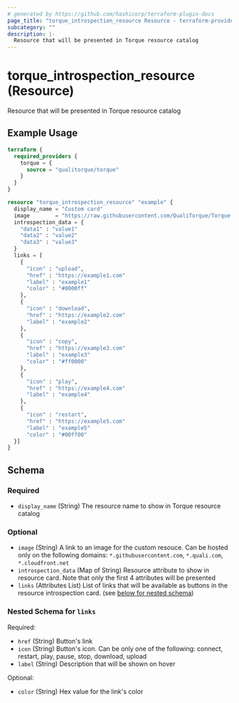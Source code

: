 ```yaml
---
# generated by https://github.com/hashicorp/terraform-plugin-docs
page_title: "torque_introspection_resource Resource - terraform-provider-torque"
subcategory: ""
description: |-
  Resource that will be presented in Torque resource catalog
---
```


# torque_introspection_resource (Resource)

Resource that will be presented in Torque resource catalog

## Example Usage

```terraform
terraform {
  required_providers {
    torque = {
      source = "qualitorque/torque"
    }
  }
}

resource "torque_introspection_resource" "example" {
  display_name = "Custom card"
  image        = "https://raw.githubusercontent.com/QualiTorque/Torque-Samples/refs/heads/main/instructions/res_images/Tetris_logo_small.png"
  introspection_data = {
    "data1" : "value1"
    "data2" : "value2"
    "data3" : "value3"
  }
  links = [
    {
      "icon" : "upload",
      "href" : "https://example1.com"
      "label" : "example1"
      "color" : "#0000ff"
    },
    {
      "icon" : "download",
      "href" : "https://example2.com"
      "label" : "example2"
    },
    {
      "icon" : "copy",
      "href" : "https://example3.com"
      "label" : "example3"
      "color" : "#ff0000"
    },
    {
      "icon" : "play",
      "href" : "https://example4.com"
      "label" : "example4"
    },
    {
      "icon" : "restart",
      "href" : "https://example5.com"
      "label" : "example5"
      "color" : "#00ff00"
  }]
}
```

<!-- schema generated by tfplugindocs -->
## Schema

### Required

- `display_name` (String) The resource name to show in Torque resource catalog

### Optional

- `image` (String) A link to an image for the custom resouce. Can be hosted only on the following domains: `*.githubusercontent.com`, `*.quali.com`, `*.cloudfront.net`  
- `introspection_data` (Map of String) Resource attribute to show in resource card. Note that only the first 4 attributes will be presented
- `links` (Attributes List) List of links that will be available as buttons in the resource introspection card. (see [below for nested schema](#nestedatt--links))

<a id="nestedatt--links"></a>
### Nested Schema for `links`

Required:

- `href` (String) Button's link
- `icon` (String) Button's icon. Can be only one of the following: connect, restart, play, pause, stop, download, upload
- `label` (String) Description that will be shown on hover

Optional:

- `color` (String) Hex value for the link's color

